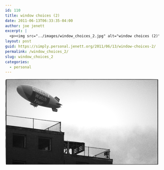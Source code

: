 ```yaml
---
id: 110
title: window choices (2)
date: 2011-06-13T06:33:35-04:00
author: joe jenett
excerpt: |
  <p><img src="../images/window_choices_2.jpg" alt="window choices (2)" style="border:none;" /></p>
layout: post
guid: https://simply.personal.jenett.org/2011/06/13/window-choices-2/
permalink: /window_choices_2/
slug: window_choices_2
categories:
  - personal
---
```

<img src="../images/window_choices_2.jpg" alt="window choices (2)" style="border:none;" />